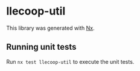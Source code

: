# llecoop-util

This library was generated with [Nx](https://nx.dev).

## Running unit tests

Run `nx test llecoop-util` to execute the unit tests.

